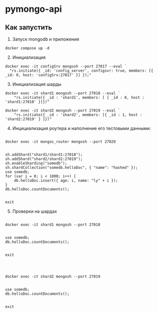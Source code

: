 # pymongo-api

## Как запустить

1. Запуск mongodb и приложения

```shell
docker compose up -d
```

2. Инициализация

```shell
docker exec -it configSrv mongosh --port 27017 --eval `
  "rs.initiate({ _id: 'config_server', configsvr: true, members: [{ _id: 0, host: 'configSrv:27017' }] });"
```

3. Инициализация шарды
```shell
docker exec -it shard1 mongosh --port 27018 --eval `
    "rs.initiate({ _id : 'shard1', members: [ { _id : 0, host : 'shard1:27018' }]})"
```
```shell
docker exec -it shard2 mongosh --port 27019 --eval `
    "rs.initiate({ _id : 'shard2', members: [{ _id : 1, host : 'shard2:27019' } ]})"
```


4. Инцициализация роутера и наполнение его тестовыми данными:
```shell

docker exec -it mongos_router mongosh --port 27020


sh.addShard("shard1/shard1:27018");
sh.addShard("shard2/shard2:27019");
sh.enableSharding("somedb");
sh.shardCollection("somedb.helloDoc", { "name": "hashed" });
use somedb;
for (var i = 0; i < 1000; i++) {
    db.helloDoc.insert({ age: i, name: "ly" + i });
}
db.helloDoc.countDocuments();


exit
```


5. Проверки на шардах
```shell

docker exec -it shard1 mongosh --port 27018


use somedb;
db.helloDoc.countDocuments();


exit




docker exec -it shard2 mongosh --port 27019


use somedb;
db.helloDoc.countDocuments();


exit


```